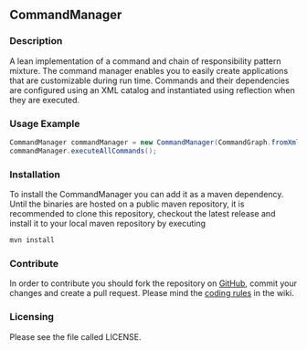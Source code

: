 ## CommandManager

### Description

A lean implementation of a command and chain of responsibility pattern mixture. The command manager enables you to easily create applications that are customizable during run time. Commands and their dependencies are configured using an XML catalog and instantiated using reflection when they are executed.

### Usage Example

```java
CommandManager commandManager = new CommandManager(CommandGraph.fromXml("catalog.xml"));
commandManager.executeAllCommands();
```

### Installation

To install the CommandManager you can add it as a maven dependency. Until the binaries are hosted on a public maven repository, it is recommended to clone this repository, checkout the latest release and install it to your local maven repository by executing 

```sh
mvn install
```

### Contribute

In order to contribute you should fork the repository on [GitHub](https://github.com/hinneburg/CommandManager), commit your changes and create a pull request. Please mind the [coding rules](https://github.com/hinneburg/CommandManager/wiki/Coding-Rules) in the wiki.

### Licensing

Please see the file called LICENSE.
